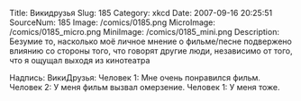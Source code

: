 Title: Викидрузья 
Slug: 185 
Category: xkcd 
Date: 2007-09-16 20:25:51 
SourceNum: 185 
Image: /comics/0185.png 
MicroImage: /comics/0185_micro.png 
MiniImage: /comics/0185_mini.png 
Description: Безумие то, насколько моё личное мнение о фильме/песне подвержено влиянию со стороны того, что говорят другие люди, независимо от того, что я ощущал выходя из кинотеатра 

Надпись: ВикиДрузья:
Человек 1: Мне очень понравился фильм.
Человек 2: У меня фильм вызвал омерзение.
Человек 1: У меня тоже.